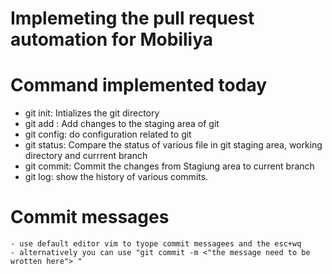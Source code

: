 # Implemeting the pull request automation for Mobiliya


#  Command implemented today

- git init: Intializes the git directory
- git add : Add changes to the staging area of git
- git config: do configuration related to git
- git status: Compare the status of various file in git staging area, working directory and currrent branch
- git commit: Commit the changes from Stagiung area to current branch
- git log: show the history of various commits.

# Commit messages
    - use default editor vim to tyope commit messagees and the esc+wq
    - alternatively you can use "git commit -m <"the message need to be wrotten here"> "